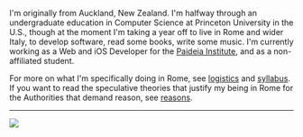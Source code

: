 I'm originally from Auckland, New Zealand. I'm halfway through an undergraduate education in Computer Science at Princeton University in the U.S., though at the moment I'm taking a year off to live in Rome and wider Italy, to develop software, read some books, write some music. I'm currently working as a Web and iOS Developer for the [Paideia Institute](https://www.paideiainstitute.org), and as a non-affiliated student.

For more on what I'm specifically doing in Rome, see [logistics](/blog/logistics) and [syllabus](/blog/syllabus). If you want to read the speculative theories that justify my being in Rome for the Authorities that demand reason, see [reasons](/blog/reasons).

<hr/>
<div class="text-center">
  <img src="https://s3.amazonaws.com/lachlankermode/lachie-guitar-crop.jpg">
</div>